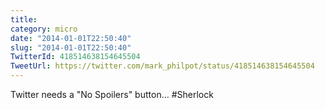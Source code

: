```yaml
---
title: 
category: micro
date: "2014-01-01T22:50:40"
slug: "2014-01-01T22:50:40"
TwitterId: 418514638154645504
TweetUrl: https://twitter.com/mark_philpot/status/418514638154645504
---
```


Twitter needs a "No Spoilers" button… #Sherlock
